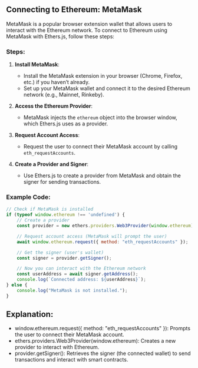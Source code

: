 ## Connecting to Ethereum: MetaMask

MetaMask is a popular browser extension wallet that allows users to interact with the Ethereum network. To connect to Ethereum using MetaMask with Ethers.js, follow these steps:

### Steps:

1. **Install MetaMask**:
   - Install the MetaMask extension in your browser (Chrome, Firefox, etc.) if you haven’t already.
   - Set up your MetaMask wallet and connect it to the desired Ethereum network (e.g., Mainnet, Rinkeby).

2. **Access the Ethereum Provider**:
   - MetaMask injects the `ethereum` object into the browser window, which Ethers.js uses as a provider.

3. **Request Account Access**:
   - Request the user to connect their MetaMask account by calling `eth_requestAccounts`.

4. **Create a Provider and Signer**:
   - Use Ethers.js to create a provider from MetaMask and obtain the signer for sending transactions.

### Example Code:

```javascript
// Check if MetaMask is installed
if (typeof window.ethereum !== 'undefined') {
    // Create a provider
    const provider = new ethers.providers.Web3Provider(window.ethereum);

    // Request account access (MetaMask will prompt the user)
    await window.ethereum.request({ method: "eth_requestAccounts" });

    // Get the signer (user's wallet)
    const signer = provider.getSigner();

    // Now you can interact with the Ethereum network
    const userAddress = await signer.getAddress();
    console.log(`Connected address: ${userAddress}`);
} else {
    console.log("MetaMask is not installed.");
}
```

## Explanation:
 - window.ethereum.request({ method: "eth_requestAccounts" }): Prompts the user to connect their MetaMask account.
 - ethers.providers.Web3Provider(window.ethereum): Creates a new provider to interact with Ethereum.
 - provider.getSigner(): Retrieves the signer (the connected wallet) to send transactions and interact with smart contracts.